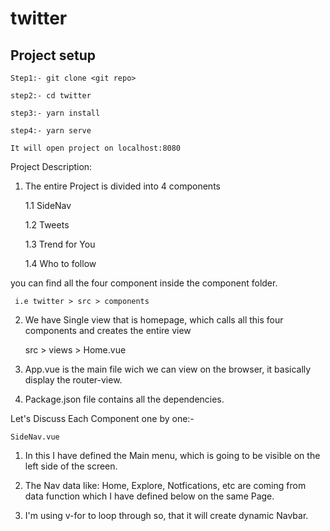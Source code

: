 # twitter

## Project setup
```
Step1:- git clone <git repo>

step2:- cd twitter

step3:- yarn install

step4:- yarn serve

It will open project on localhost:8080
```

Project Description:

1. The entire Project is divided into 4 components

    1.1 SideNav
    
    1.2 Tweets

    1.3 Trend for You

    1.4 Who to follow

you can find all the four component inside the component folder.

     i.e twitter > src > components

2. We have Single view that is homepage, which calls all this four components and creates the entire view

    src > views > Home.vue

3. App.vue is the main file wich we can view on the browser, it basically display the router-view.

4. Package.json file contains all the dependencies.


Let's Discuss Each Component one by one:-

``
SideNav.vue
``
1. In this I have defined the Main menu, which is going to be visible on the left side of the screen. 

2. The Nav data like: Home, Explore, Notfications, etc are coming from data function which I have defined below on the same Page.

3. I'm using v-for to loop through so, that it will create dynamic Navbar.

